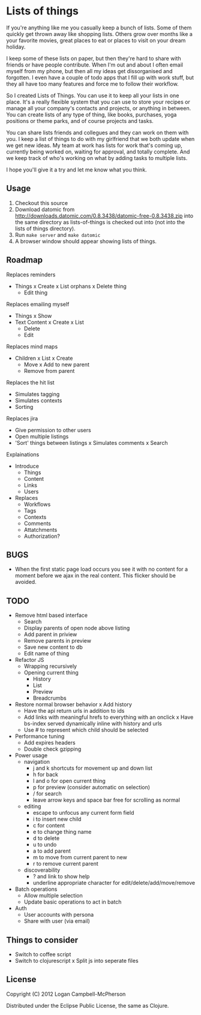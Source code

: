 # Lists of things

If you're anything like me you casually keep a bunch of lists. Some of them
quickly get thrown away like shopping lists. Others grow over months like a
your favorite movies, great places to eat or places to visit on your dream
holiday.

I keep some of these lists on paper, but then they're hard to share with
friends or have people contribute. When I'm out and about I often email myself
from my phone, but then all my ideas get dissorganised and forgotten. I even
have a couple of todo apps that I fill up with work stuff, but they all have
too many features and force me to follow their workflow.

So I created Lists of Things. You can use it to keep all your lists in one
place. It's a really flexible system that you can use to store your recipes or
manage all your company's contacts and projects, or anything in between. You
can create lists of any type of thing, like books, purchases, yoga positions
or theme parks, and of course projects and tasks.

You can share lists friends and collegues and they can work on them with you. I
keep a list of things to do with my girlfriend that we both update when we get
new ideas. My team at work has lists for work that's coming up, currently being
worked on, waiting for approval, and totally complete. And we keep track of
who's working on what by adding tasks to multiple lists.

I hope you'll give it a try and let me know what you think.

## Usage

1. Checkout this source
2. Download datomic from
http://downloads.datomic.com/0.8.3438/datomic-free-0.8.3438.zip into the same
directory as lists-of-things is checked out into (not into the lists of things
directory).
3. Run `make server` and `make datomic`
4. A browser window should appear showing lists of things.

## Roadmap

Replaces reminders
- Things
  x Create
  x List orphans
  x Delete thing
  - Edit thing

Replaces emailing myself
- Things
  x Show
- Text Content
  x Create
  x List
  - Delete
  - Edit

Replaces mind maps
- Children
  x List
  x Create
  - Move
  x Add to new parent
  - Remove from parent

Replaces the hit list
- Simulates tagging
- Simulates contexts
- Sorting

Replaces jira
- Give permission to other users
- Open multiple listings
- 'Sort' things between listings
x Simulates comments
x Search

Explainations
- Introduce
  - Things
  - Content
  - Links
  - Users
- Replaces
  - Workflows
  - Tags
  - Contexts
  - Comments
  - Attatchments
  - Authorization?

## BUGS

- When the first static page load occurs you see it with no content for a
  moment before we ajax in the real content. This flicker should be avoided.

## TODO

- Remove html based interface
  - Search
  - Display parents of open node above listing
  - Add parent in priview
  - Remove parents in preview
  - Save new content to db
  - Edit name of thing
- Refactor JS
  - Wrapping recursively
  - Opening current thing
    - History
    - List
    - Preview
    - Breadcrumbs
- Restore normal browser behavior
  x Add history
  - Have the api return urls in addition to ids
  - Add links with meaningful hrefs to everything with an onclick
  x Have bs-index served dynamically inline with history and urls
  - Use \# to represent which child should be selected
- Performance tuning
  - Add expires headers
  - Double check gzipping
- Power usage
  - navigation
    - j and k shortcuts for movement up and down list
    - h for back
    - l and o for open current thing
    - p for preview (consider automatic on selection)
    - / for search
    - leave arrow keys and space bar free for scrolling as normal
  - editing
    - escape to unfocus any current form field
    - i to insert new child
    - c for content
    - e to change thing name
    - d to delete
    - u to undo
    - a to add parent
    - m to move from current parent to new
    - r to remove current parent
  - discoverability
    - ? and link to show help
    - underline appropriate character for edit/delete/add/move/remove
- Batch operations
  - Allow multiple selection
  - Update basic operations to act in batch
- Auth
  - User accounts with persona
  - Share with user (via email)

## Things to consider

- Switch to coffee script
- Switch to clojurescript
x Split js into seperate files

## License

Copyright (C) 2012 Logan Campbell-McPherson

Distributed under the Eclipse Public License, the same as Clojure.
